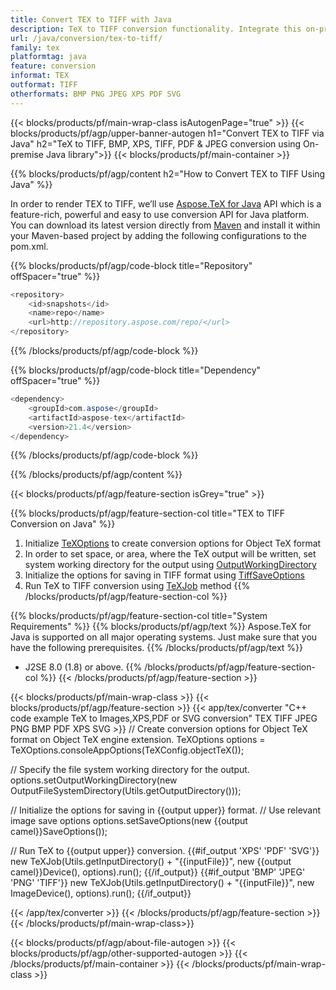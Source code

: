 ```yaml
---
title: Convert TEX to TIFF with Java 
description: TeX to TIFF conversion functionality. Integrate this on-premise Java library into your project or use cross-platform applications to convert TeX to TIFF.
url: /java/conversion/tex-to-tiff/
family: tex
platformtag: java
feature: conversion
informat: TEX
outformat: TIFF
otherformats: BMP PNG JPEG XPS PDF SVG
---
```


{{< blocks/products/pf/main-wrap-class isAutogenPage="true" >}}
{{< blocks/products/pf/agp/upper-banner-autogen h1="Convert TEX to TIFF via Java" h2="TeX to TIFF, BMP, XPS,  TIFF,  PDF & JPEG conversion using On-premise Java library">}}
{{< blocks/products/pf/main-container >}}

{{% blocks/products/pf/agp/content h2="How to Convert TEX to TIFF Using Java" %}}

In order to render TEX to TIFF, we’ll use <a href="https://products.aspose.com/tex/java">Aspose.TeX for Java</a> API which is a feature-rich, powerful and easy to use conversion API for Java platform. You can download its latest version directly from <a href="https://repository.aspose.com/webapp/#/artifacts/browse/tree/General/repo/com/aspose/aspose-tex">Maven</a> and install it within your Maven-based project by adding the following configurations to the pom.xml.

{{% blocks/products/pf/agp/code-block title="Repository" offSpacer="true" %}}

```cs
<repository>
    <id>snapshots</id>
    <name>repo</name>
    <url>http://repository.aspose.com/repo/</url>
</repository>
```

{{% /blocks/products/pf/agp/code-block %}}

{{% blocks/products/pf/agp/code-block title="Dependency" offSpacer="true" %}}

```cs
<dependency>
    <groupId>com.aspose</groupId>
    <artifactId>aspose-tex</artifactId>
    <version>21.4</version>
</dependency>
```

{{% /blocks/products/pf/agp/code-block %}}

{{% /blocks/products/pf/agp/content %}}

{{< blocks/products/pf/agp/feature-section isGrey="true" >}}

{{% blocks/products/pf/agp/feature-section-col title="TEX to TIFF Conversion on Java" %}}
1. Initialize [TeXOptions](https://apireference.aspose.com/tex/java/com.aspose.tex/TeXOptions) to create conversion options for Object TeX format
2. In order to set space, or area, where the TeX output will be written, set system working directory for the output using [OutputWorkingDirectory](https://apireference.aspose.com/tex/java/com.aspose.tex/TeXOptions#getOutputWorkingDirectory--)
3. Initialize the options for saving in TIFF format using [TiffSaveOptions](https://apireference.aspose.com/tex/java/com.aspose.tex.rendering/TiffSaveOptions)
4. Run TeX to TIFF conversion using [TeXJob](https://apireference.aspose.com/tex/java/com.aspose.tex/TeXJob) method
{{% /blocks/products/pf/agp/feature-section-col %}}

{{% blocks/products/pf/agp/feature-section-col title="System Requirements" %}}
{{% blocks/products/pf/agp/text %}}
Aspose.TeX for Java is supported on all major operating systems. Just make sure that you have the following prerequisites.
{{% /blocks/products/pf/agp/text %}}
- J2SE 8.0 (1.8) or above.
{{% /blocks/products/pf/agp/feature-section-col %}}
{{< /blocks/products/pf/agp/feature-section >}}

{{< blocks/products/pf/main-wrap-class >}}
{{< blocks/products/pf/agp/feature-section >}}
{{< app/tex/converter "C++ code example TeX to Images,XPS,PDF or SVG conversion" TEX TIFF JPEG PNG BMP PDF XPS SVG >}}
// Create conversion options for Object TeX format on Object TeX engine extension.
TeXOptions options = TeXOptions.consoleAppOptions(TeXConfig.objectTeX());

// Specify the file system working directory for the output.
options.setOutputWorkingDirectory(new OutputFileSystemDirectory(Utils.getOutputDirectory()));

// Initialize the options for saving in {{output upper}} format.
// Use relevant image save options
options.setSaveOptions(new {{output camel}}SaveOptions());

// Run TeX to {{output upper}} conversion.
{{#if_output 'XPS' 'PDF' 'SVG'}}
new TeXJob(Utils.getInputDirectory() + "{{inputFile}}", new {{output camel}}Device(), options).run();
{{/if_output}}
{{#if_output 'BMP' 'JPEG' 'PNG' 'TIFF'}}
new TeXJob(Utils.getInputDirectory() + "{{inputFile}}", new ImageDevice(), options).run();
{{/if_output}}

{{< /app/tex/converter >}}
{{< /blocks/products/pf/agp/feature-section >}}
{{< /blocks/products/pf/main-wrap-class>}}

{{< blocks/products/pf/agp/about-file-autogen >}}
{{< blocks/products/pf/agp/other-supported-autogen >}}
{{< /blocks/products/pf/main-container >}}
{{< /blocks/products/pf/main-wrap-class >}}